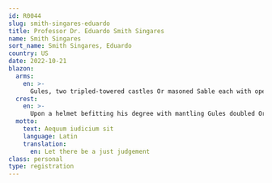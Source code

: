 ```yaml
---
id: R0044
slug: smith-singares-eduardo
title: Professor Dr. Eduardo Smith Singares
name: Smith Singares
sort_name: Smith Singares, Eduardo
country: US
date: 2022-10-21
blazon:
  arms:
    en: >-
      Gules, two tripled-towered castles Or masoned Sable each with open port and two windows of the field the whole debruised by an escutcheon Sable bordered Azure charged with a harpy displayed Or its face Argent bearing a Spartan helmet and Athenian breastplate Or armed Argent grasping at dexter a hammer and at sinister a fleam all Or between in chief barry of two counter-compony Argent and Sable and at base point a fleam Or.
  crest:
    en: >-
      Upon a helmet befitting his degree with mantling Gules doubled Or is set for a crest upon a wreath of the colours in pale a dexter arm in armour proper its gauntlet grasping a fleam Or below a scroll bearing the cri-de-guerre ἄραγε ἀπὸ τῶν καρπῶν αὐτῶν ἐπιγνώσεσθε αὐτούς (By their fruits, ye shall know them).
  motto:
    text: Aequum iudicium sit
    language: Latin
    translation:
      en: Let there be a just judgement
class: personal
type: registration
---
```

